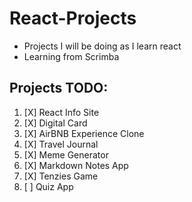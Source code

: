 # React-Projects
- Projects I will be doing as I learn react
- Learning from Scrimba 

## Projects TODO:
1. [X] React Info Site
2. [X] Digital Card 
3. [X] AirBNB Experience Clone
4. [X] Travel Journal
5. [X] Meme Generator
6. [X] Markdown Notes App
7. [X] Tenzies Game
8. [ ] Quiz App
